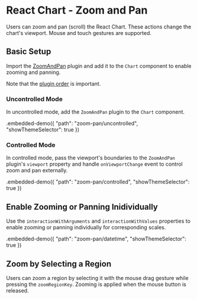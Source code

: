 # React Chart - Zoom and Pan

Users can zoom and pan (scroll) the React Chart. These actions change the chart's viewport. Mouse and touch gestures are supported.

## Basic Setup

Import the [ZoomAndPan](../reference/zoom-and-pan.md) plugin and add it to the `Chart` component to enable zooming and panning.

Note that the [plugin order](./plugin-overview.md#plugin-order) is important.

### Uncontrolled Mode

In uncontrolled mode, add the `ZoomAndPan` plugin to the `Chart` component.

.embedded-demo({ "path": "zoom-pan/uncontrolled", "showThemeSelector": true })

### Controlled Mode

In controlled mode, pass the viewport's boundaries to the `ZoomAndPan` plugin's `viewport` property and handle `onViewportChange` event to control zoom and pan externally.

.embedded-demo({ "path": "zoom-pan/controlled", "showThemeSelector": true })

## Enable Zooming or Panning Inidividually

Use the `interactionWithArguments` and `interactionWithValues` properties to enable zooming or panning individually for corresponding scales.

.embedded-demo({ "path": "zoom-pan/datetime", "showThemeSelector": true })

## Zoom by Selecting a Region

Users can zoom a region by selecting it with the mouse drag gesture while pressing the `zoomRegionKey`. Zooming is applied when the mouse button is released.
